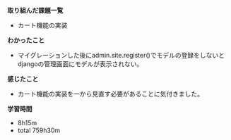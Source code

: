 **取り組んだ課題一覧**
* カート機能の実装

**わかったこと**
* マイグレーションした後にadmin.site.register()でモデルの登録をしないとdjangoの管理画面にモデルが表示されない。
  
**感じたこと**
* カート機能の実装を一から見直す必要があることに気付きました。

**学習時間**
* 8h15m
 * total 759h30m
